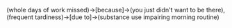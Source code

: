 (whole days of work missed)->[because]->(you just didn't want to be there), (frequent tardiness)->[due to]->(substance use impairing morning routine)